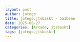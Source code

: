 ```yaml
---
layout: post
author: jotego
title: jotego.jtsbaskt - 5a1beae
date: 2025-06-27
categories: [Arcade, jtsbaskt]
tags: [jotego.jtsbaskt]
---
```


